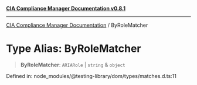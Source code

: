 [**CIA Compliance Manager Documentation v0.8.1**](../README.md)

***

[CIA Compliance Manager Documentation](../globals.md) / ByRoleMatcher

# Type Alias: ByRoleMatcher

> **ByRoleMatcher**: `ARIARole` \| `string` & `object`

Defined in: node\_modules/@testing-library/dom/types/matches.d.ts:11
